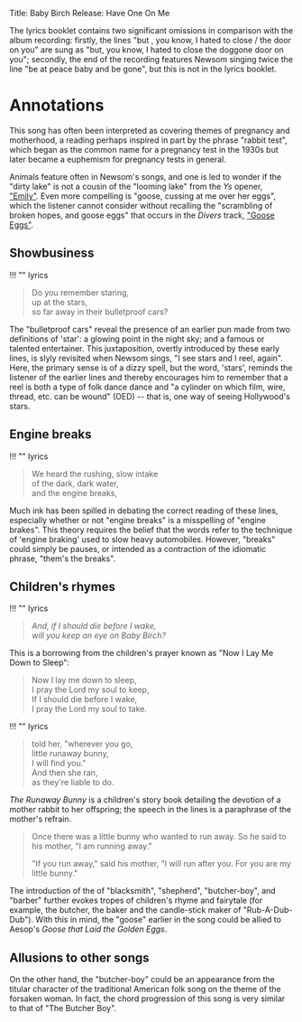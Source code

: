 Title: Baby Birch
Release: Have One On Me

The lyrics booklet contains two significant omissions in comparison with the album recording: firstly, the lines "but , you know, I hated to close / the door on you" are sung as "but, you know, I hated to close the doggone door on you"; secondly, the end of the recording features Newsom singing twice the line "be at peace baby and be gone", but this is not in the lyrics booklet.

# Annotations #

This song has often been interpreted as covering themes of pregnancy and motherhood, a reading perhaps inspired in part by the phrase "rabbit test", which began as the common name for a pregnancy test in the 1930s but later became a euphemism for pregnancy tests in general.

Animals feature often in Newsom's songs, and one is led to wonder if the "dirty lake" is not a cousin of the "looming lake" from the *Ys* opener, ["Emily"]({filename}../../Ys/emily.md). Even more compelling is "goose, cussing at me over her eggs", which the listener cannot consider without recalling the "scrambling of broken hopes, and goose eggs" that occurs in the *Divers* track, ["Goose Eggs"]({filename}../../Divers/gooseeggs.md).

## Showbusiness ##

!!! "" lyrics
> Do you remember staring,  
> up at the stars,  
> so far away in their bulletproof cars?

The "bulletproof cars" reveal the presence of an earlier pun made from two definitions of 'star': a glowing point in the night sky; and a famous or talented entertainer. This juxtaposition, overtly introduced by these early lines, is slyly revisited when Newsom sings, "I see stars and I reel, again". Here, the primary sense is of a dizzy spell, but the word, 'stars', reminds the listener of the earlier lines and thereby encourages him to remember that a reel is both a type of folk dance dance and "a cylinder on which film, wire, thread, etc. can be wound" (OED) -- that is, one way of seeing Hollywood's stars. 

## Engine breaks ##

!!! "" lyrics
> We heard the rushing, slow intake  
> of the dark, dark water,  
> and the engine breaks,

Much ink has been spilled in debating the correct reading of these lines, especially whether or not "engine breaks" is a misspelling of "engine brakes". This theory requires the belief that the words refer to the technique of 'engine braking' used to slow heavy automobiles. However, "breaks" could simply be pauses, or intended as a contraction of the idiomatic phrase, "them's the breaks".

## Children's rhymes ##

!!! "" lyrics
> *And, if I should die before I wake,*  
> *will you keep an eye on Baby Birch?*

This is a borrowing from the children's prayer known as "Now I Lay Me Down to Sleep":

> Now I lay me down to sleep,  
> I pray the Lord my soul to keep,  
> If I should die before I wake,  
> I pray the Lord my soul to take.

!!! "" lyrics
> told her, "wherever you go,  
> little runaway bunny,  
> I will find you."  
> And then she ran,  
> as they're liable to do.

*The Runaway Bunny* is a children's story book detailing the devotion of a mother rabbit to her offspring; the speech in the lines is a paraphrase of the mother's refrain.

> Once there was a little bunny who wanted to run away. So he said to his mother, "I am running away."
> 
> "If you run away," said his mother, "I will run after you.  For you are my little bunny."

 The introduction of the of "blacksmith", "shepherd", "butcher-boy", and "barber" further evokes tropes of children's rhyme and fairytale (for example, the butcher, the baker and the candle-stick maker of "Rub-A-Dub-Dub"). With this in mind, the "goose" earlier in the song could be allied to Aesop's *Goose that Laid the Golden Eggs*.

## Allusions to other songs ##

On the other hand, the "butcher-boy" could be an appearance from the titular character of the traditional American folk song on the theme of the forsaken woman. In fact, the chord progression of this song is very similar to that of "The Butcher Boy".